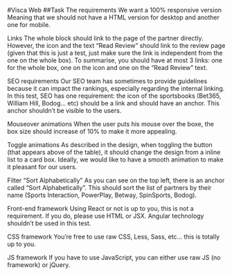 #Visca Web 
##Task
The requirements
We want a 100% responsive version
Meaning that we should not have a HTML version for desktop and another one for mobile.

Links
The whole block should link to the page of the partner directly.
However, the icon and the text “Read Review” should link to the review page (given that this is just a test, just make sure the link is independent from the one on the whole box).
To summarise, you should have at most 3 links: one for the whole box, one on the icon and one on the “Read Review” text.

SEO requirements
Our SEO team has sometimes to provide guidelines because it can impact the rankings, especially regarding the internal linking.
In this test, SEO has one requirement: the icon of the sportsbooks (Bet365, William Hill, Bodog… etc) should be a link and should have an anchor. This anchor shouldn’t be visible to the users.

Mouseover animations
When the user puts his mouse over the boxe, the box size should increase of 10% to make it more appealing.

Toggle animations
As described in the design, when toggling the button (that appears above of the table), it should change the design from a inline list to a card box. Ideally, we would like to have a smooth animation to make it pleasant for our users.

Filter “Sort Alphabetically"
As you can see on the top left, there is an anchor called “Sort Alphabetically”.
This should sort the list of partners by their name (Sports Interaction, PowerPlay, Betway, SpinSports, Bodog).

Front-end framework
Using React or not is up to you, this is not a requirement.
If you do, please use HTML or JSX.
Angular technology shouldn’t be used in this test.

CSS framework
You’re free to use raw CSS, Less, Sass, etc… this is totally up to you.

JS framework
If you have to use JavaScript, you can either use raw JS (no framework) or jQuery.
